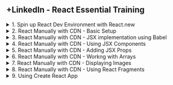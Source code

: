 ## +LinkedIn - React Essential Training

<details>
<summary>1. Spin up React Dev Environment with React.new </summary>

# Spin up React Dev Environment with React.new

## Enter in browser

```x
react.new
```

### index.js

```js
import { StrictMode } from "react";
import { createRoot } from "react-dom/client";

import App from "./App";

const rootElement = document.getElementById("root");
const root = createRoot(rootElement);

root.render(
  <StrictMode>
    <App />
  </StrictMode>
);

```

### App.js

```js
import "./styles.css";

export default function App() {
  return (
    <div className="App">
      <h1>Hello CodeSandbox</h1>
      <h2>Start editing to see some magic happen!</h2>
    </div>
  );
}

```

### styles.css

```js
.App {
  font-family: sans-serif;
  text-align: center;
}
```

<img width="960" alt="image" src="https://github.com/omeatai/src-AI-Software/assets/32337103/30e5b937-1ea4-4c35-b05d-699a75139d03">

# #End</details>
  
<details>
<summary>2. React Manually with CDN - Basic Setup </summary>

# React  Manually with CDN - Basic Setup

## Basic Setup

```js
<!DOCTYPE html>
<html>
  <head>
    <meta charset="UTF-8" />
    <script
      src="https://unpkg.com/react@17/umd/react.development.js"
      crossorigin
    ></script>
    <script
      src="https://unpkg.com/react-dom@17/umd/react-dom.development.js"
      crossorigin
    ></script>
    <title>React ⚛️</title>
  </head>
  <body>
    <div id="root"></div>

    <script type="text/javascript">
      ReactDOM.render(
        React.createElement("h1", null, "Getting Started with React!"),
        document.getElementById("root")
      );
    </script>
  </body>
</html>

```

<img width="1411" alt="image" src="https://github.com/omeatai/src-AI-Software/assets/32337103/a59e3cc3-e2c2-45f6-9a9f-dcd88c3adb44">

![image](https://github.com/omeatai/src-AI-Software/assets/32337103/559f23f1-bab7-42a3-8629-c5028cf8d58d)

## Setup using Variables

```js
<!DOCTYPE html>
<html>
  <head>
    <meta charset="UTF-8" />
    <script
      src="https://unpkg.com/react@17/umd/react.development.js"
      crossorigin
    ></script>
    <script
      src="https://unpkg.com/react-dom@17/umd/react-dom.development.js"
      crossorigin
    ></script>
    <title>React ⚛️</title>
  </head>
  <body>
    <div id="root"></div>

    <script type="text/javascript">
      let heading = React.createElement(
        "h1",
        { style: { color: "blue" } },
        "Heyyyy Everyone!"
      );

      ReactDOM.render(heading, document.getElementById("root"));
    </script>
  </body>
</html>

```

<img width="1411" alt="image" src="https://github.com/omeatai/src-AI-Software/assets/32337103/86971e4d-8420-4f7d-b8ce-a8148aeb6b2b">

![image](https://github.com/omeatai/src-AI-Software/assets/32337103/a149800a-f2c5-4df8-92d5-ab74becba43b)

## Setup with multiple elements

```js
<!DOCTYPE html>
<html>
  <head>
    <meta charset="UTF-8" />
    <script
      src="https://unpkg.com/react@17/umd/react.development.js"
      crossorigin
    ></script>
    <script
      src="https://unpkg.com/react-dom@17/umd/react-dom.development.js"
      crossorigin
    ></script>
    <title>React ⚛️</title>
  </head>
  <body>
    <div id="root"></div>

    <script type="text/javascript">
      let heading = React.createElement(
        "ul",
        { style: { color: "blue", fontSize: "50px" } },
        React.createElement("li", null, "Monday😊"),
        React.createElement("li", null, "Tuesday🤓"),
        React.createElement("li", null, "Wednesday🤪")
      );

      ReactDOM.render(heading, document.getElementById("root"));
    </script>
  </body>
</html>

```

<img width="1411" alt="image" src="https://github.com/omeatai/src-AI-Software/assets/32337103/5799d71c-aff6-4389-91b6-82bea8f3c576">

![image](https://github.com/omeatai/src-AI-Software/assets/32337103/d235efd4-8dd6-4f34-8c78-a068cbd3eba1)

# #End</details>
  
<details>
<summary>3. React Manually with CDN - JSX implementation using Babel </summary>

# React Manually with CDN - JSX implementation using Babel

```js
<!DOCTYPE html>
<html>
  <head>
    <meta charset="UTF-8" />
    <script
      src="https://unpkg.com/react@17/umd/react.development.js"
      crossorigin
    ></script>
    <script
      src="https://unpkg.com/react-dom@17/umd/react-dom.development.js"
      crossorigin
    ></script>
    <script src="https://unpkg.com/babel-standalone@6/babel.min.js"></script>
    <title>React ⚛️</title>
  </head>
  <body>
    <div id="root"></div>

    <script type="text/babel">
      let robot = "🤖";
      let cowboy = "🤠";
      let moon = "🌝";
      let name = "React";

      ReactDOM.render(
        <ul style={{ fontSize: "50px" }}>
          <li>Monday {robot}</li>
          <li>Tuesday {cowboy}</li>
          <li>Wednesday {moon}</li>
          <li>Name: {name.toUpperCase()}</li>
          <li>Name Length: {name.length}</li>
        </ul>,
        document.getElementById("root")
      );
    </script>
  </body>
</html>

```

<img width="1411" alt="image" src="https://github.com/omeatai/src-AI-Software/assets/32337103/757b8961-8577-4ae8-a086-88e22388b4d8">

![image](https://github.com/omeatai/src-AI-Software/assets/32337103/5c9e26b3-39f3-4fce-92ad-6f00844d337d)

# #End</details>
  
<details>
<summary>4. React Manually with CDN - Using JSX Components </summary>

# React Manually with CDN - Using JSX Components

```js
<!DOCTYPE html>
<html>
  <head>
    <meta charset="UTF-8" />
    <script
      src="https://unpkg.com/react@17/umd/react.development.js"
      crossorigin
    ></script>
    <script
      src="https://unpkg.com/react-dom@17/umd/react-dom.development.js"
      crossorigin
    ></script>
    <script src="https://unpkg.com/babel-standalone@6/babel.min.js"></script>
    <title>React ⚛️</title>
  </head>
  <body>
    <div id="root"></div>

    <script type="text/babel">
      function Header() {
        return (
          <header>
            <h1>Eve's Kitchen</h1>
          </header>
        );
      }
      function Main() {
        return (
          <section>
            <p>We serve the most delicious food around</p>
          </section>
        );
      }
      function App() {
        return (
          <div>
            <Header />
            <Main />
          </div>
        );
      }

      ReactDOM.render(<App />, document.getElementById("root"));
    </script>
  </body>
</html>

```

<img width="1411" alt="image" src="https://github.com/omeatai/src-AI-Software/assets/32337103/5262e05d-237c-48c2-b944-3ad2182141d9">

![image](https://github.com/omeatai/src-AI-Software/assets/32337103/fa23738a-862b-4fcf-8997-8e80a64579aa)

# #End</details>
  
<details>
<summary>5. React Manually with CDN - Adding JSX Props </summary>

# React Manually with CDN - Adding JSX Props

```js
<!DOCTYPE html>
<html>
  <head>
    <meta charset="UTF-8" />
    <script
      src="https://unpkg.com/react@17/umd/react.development.js"
      crossorigin
    ></script>
    <script
      src="https://unpkg.com/react-dom@17/umd/react-dom.development.js"
      crossorigin
    ></script>
    <script src="https://unpkg.com/babel-standalone@6/babel.min.js"></script>
    <title>React ⚛️</title>
  </head>
  <body>
    <div id="root"></div>

    <script type="text/babel">
      function Header(props) {
        return (
          <header>
            <h1>{props.name}'s Kitchen</h1>
          </header>
        );
      }
      function Main(props) {
        return (
          <section>
            <p>We serve the most {props.adjective} food around.</p>
          </section>
        );
      }

      function Footer(props) {
        return (
          <footer>
            <p>Copyright {props.year}</p>
          </footer>
        );
      }

      function App() {
        return (
          <div>
            <Header name="Cindy" />
            <Main adjective="amazing" />
            <Footer year={new Date().getFullYear()} />
          </div>
        );
      }

      ReactDOM.render(<App />, document.getElementById("root"));
    </script>
  </body>
</html>

```

<img width="1411" alt="image" src="https://github.com/omeatai/src-AI-Software/assets/32337103/95e5e987-b388-4346-88de-be34ced9f302">

![image](https://github.com/omeatai/src-AI-Software/assets/32337103/c97f4483-6c1d-40b8-9991-3469b8ea6e0d)

# #End</details>
  
<details>
<summary>6. React Manually with CDN - Workng with Arrays </summary>

# React Manually with CDN - Workng with Arrays

```js
<!DOCTYPE html>
<html>
  <head>
    <meta charset="UTF-8" />
    <script
      src="https://unpkg.com/react@17/umd/react.development.js"
      crossorigin
    ></script>
    <script
      src="https://unpkg.com/react-dom@17/umd/react-dom.development.js"
      crossorigin
    ></script>
    <script src="https://unpkg.com/babel-standalone@6/babel.min.js"></script>
    <title>React ⚛️</title>
  </head>
  <body>
    <div id="root"></div>

    <script type="text/babel">
      function Header(props) {
        return (
          <header>
            <h1>{props.name}'s Kitchen</h1>
          </header>
        );
      }
      function Main(props) {
        return (
          <section>
            <ul>
              {props.dishes.map((dish) => (
                <li key={dish.id}>{dish.title}</li>
              ))}
            </ul>
          </section>
        );
      }

      function Footer(props) {
        return (
          <footer>
            <p>Copyright {props.year}</p>
          </footer>
        );
      }

      const dishes = [
        "Black Bean Soup",
        "Macaroni and Cheese",
        "Salmon and Potatoes",
        "Pizza",
      ];
      const dishObjects = dishes.map((dish, i) => ({
        id: i,
        title: dish,
      }));

      function App() {
        return (
          <div>
            <Header name="Cindy" />
            <Main adjective="amazing" dishes={dishObjects} />
            <Footer year={new Date().getFullYear()} />
          </div>
        );
      }

      ReactDOM.render(<App />, document.getElementById("root"));
    </script>
  </body>
</html>

```

<img width="1367" alt="image" src="https://github.com/omeatai/src-AI-Software/assets/32337103/678f7797-f5df-4576-87f0-dc71008d51ee">

![image](https://github.com/omeatai/src-AI-Software/assets/32337103/bdd76dea-cd39-4b36-b8df-7d7b97999b72)

# #End</details>
  
<details>
<summary>7. React Manually with CDN - Displaying Images </summary>

# React Manually with CDN - Displaying Images

```js
<!DOCTYPE html>
<html>
  <head>
    <meta charset="UTF-8" />
    <script
      src="https://unpkg.com/react@17/umd/react.development.js"
      crossorigin
    ></script>
    <script
      src="https://unpkg.com/react-dom@17/umd/react-dom.development.js"
      crossorigin
    ></script>
    <script src="https://unpkg.com/babel-standalone@6/babel.min.js"></script>
    <title>React ⚛️</title>
  </head>
  <body>
    <div id="root"></div>

    <script type="text/babel">
      function Header(props) {
        return (
          <header>
            <h1>{props.name}'s Kitchen</h1>
          </header>
        );
      }
      function Main(props) {
        return (
          <section>
            <img
              height={200}
              src="https://images.pexels.com/photos/1058277/pexels-photo-1058277.jpeg?auto=compress&cs=tinysrgb&w=1260&h=750&dpr=1"
              alt="A fancy restaurant"
            />
            <ul>
              {props.dishes.map((dish) => (
                <li key={dish.id}>{dish.title}</li>
              ))}
            </ul>
          </section>
        );
      }

      function Footer(props) {
        return (
          <footer>
            <p>Copyright {props.year}</p>
          </footer>
        );
      }

      const dishes = [
        "Black Bean Soup",
        "Macaroni and Cheese",
        "Salmon and Potatoes",
        "Pizza",
      ];
      const dishObjects = dishes.map((dish, i) => ({
        id: i,
        title: dish,
      }));

      function App() {
        return (
          <div>
            <Header name="Cindy" />
            <Main adjective="amazing" dishes={dishObjects} />
            <Footer year={new Date().getFullYear()} />
          </div>
        );
      }

      ReactDOM.render(<App />, document.getElementById("root"));
    </script>
  </body>
</html>

```

<img width="1520" alt="image" src="https://github.com/omeatai/src-AI-Software/assets/32337103/be9519b8-2fba-4802-8443-527a01696507">

![image](https://github.com/omeatai/src-AI-Software/assets/32337103/9717eb3a-0298-4575-a677-a1e2161442ee)

### [https://www.pexels.com/](https://www.pexels.com/)

<img width="960" alt="image" src="https://github.com/omeatai/src-AI-Software/assets/32337103/c88ac4ab-14f0-4fb4-8735-0b1b3909f59e">
<img width="960" alt="image" src="https://github.com/omeatai/src-AI-Software/assets/32337103/765bf001-1988-45a4-be4b-8a5e9a16a5a0">

# #End</details>
  
<details>
<summary>8. React Manually with CDN - Using React Fragments </summary>

# React Manually with CDN - Using React Fragments

```js
<!DOCTYPE html>
<html>
  <head>
    <meta charset="UTF-8" />
    <script
      src="https://unpkg.com/react@17/umd/react.development.js"
      crossorigin
    ></script>
    <script
      src="https://unpkg.com/react-dom@17/umd/react-dom.development.js"
      crossorigin
    ></script>
    <script src="https://unpkg.com/babel-standalone@6/babel.min.js"></script>
    <title>React ⚛️</title>
  </head>
  <body>
    <div id="root"></div>

    <script type="text/babel">
      function Header(props) {
        return (
          <header>
            <h1>{props.name}'s Kitchen</h1>
          </header>
        );
      }
      function Main(props) {
        return (
          <section>
            <img
              height={200}
              src="https://images.pexels.com/photos/1058277/pexels-photo-1058277.jpeg?auto=compress&cs=tinysrgb&w=1260&h=750&dpr=1"
              alt="A fancy restaurant"
            />
            <ul>
              {props.dishes.map((dish) => (
                <li key={dish.id}>{dish.title}</li>
              ))}
            </ul>
          </section>
        );
      }

      function Footer(props) {
        return (
          <footer>
            <p>Copyright {props.year}</p>
          </footer>
        );
      }

      const dishes = [
        "Black Bean Soup",
        "Macaroni and Cheese",
        "Salmon and Potatoes",
        "Pizza",
      ];
      const dishObjects = dishes.map((dish, i) => ({
        id: i,
        title: dish,
      }));

      function App() {
        return (
          <React.Fragment>
            <Header name="Cindy" />
            <Main adjective="amazing" dishes={dishObjects} />
            <Footer year={new Date().getFullYear()} />
          </React.Fragment>
        );
      }

      ReactDOM.render(<App />, document.getElementById("root"));
    </script>
  </body>
</html>

```

<img width="1520" alt="image" src="https://github.com/omeatai/src-AI-Software/assets/32337103/14c33af8-4113-4c0c-aa5d-80ad5bc81da0">

![image](https://github.com/omeatai/src-AI-Software/assets/32337103/b90a0046-76ad-4e15-ab5a-3f2d0f0050f5)

# #End</details>
  
<details>
<summary>9. Using Create React App </summary>

# Using Create React App

## Check Node and NPM versions

```js
node -v
npm -v
```

```js

```

```js

```

```js

```

```js

```

```js

```

```js

```

```js

```

```js

```

```js

```

```js

```

```js

```

# #END</details>
